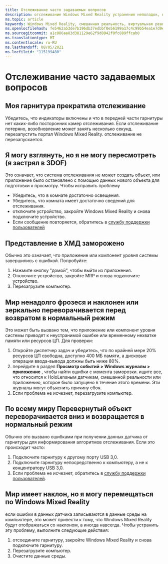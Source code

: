 ```yaml
---
title: Отслеживание часто задаваемых вопросов
description: отслеживание Windows Mixed Reality устранения неполадок, которые выходят за рамки стандартной документации по поддержке пользователей.
ms.topic: article
keywords: Windows Mixed Reality, смешанная реальность, виртуальная реальность, VR, MR, устранение неполадок, ошибки, справка, поддержка, отслеживание
ms.openlocfilehash: fe5462a53de7b196db37edbbf0e56199a17c4c99b54ea1e7d9edf72e0845c9e5
ms.sourcegitcommit: a1c086aa83d381129e62f9d8942f0fc889ffcab0
ms.translationtype: MT
ms.contentlocale: ru-RU
ms.lasthandoff: 08/05/2021
ms.locfileid: "115199480"
---
```

# <a name="tracking-faqs"></a>Отслеживание часто задаваемых вопросов

## <a name="my-headset-has-stopped-tracking"></a>Моя гарнитура прекратила отслеживание

Убедитесь, что индикаторы включены и что в передней части гарнитуры нет каких-либо посторонних камер отслеживания. Если отслеживание потеряно, возобновление может занять несколько секунд. перезапустить портал Windows Mixed Reality. отслеживание не перезапускается.

## <a name="i-can-look-around-but-i-cant-translate-im-stuck-in-3dof"></a>Я могу взглянуть, но я не могу пересмотреть (я застрял в 3DOF)

Это означает, что система отслеживания не может создать объект, или приложение было остановлено с помощью данных нового объекта для подготовки к просмотру. Чтобы исправить проблему

* Убедитесь, что в комнате достаточно освещения.
* Убедитесь, что комната имеет достаточно сведений для отслеживания.
* отключите устройство, закройте Windows Mixed Reality и снова подключите устройство.
* Если сообщение повторяется, обратитесь в [службу поддержки пользователей](https://support.microsoft.com/)

## <a name="the-view-in-the-hmd-is-frozen"></a>Представление в ХМД заморожено

Обычно это означает, что приложение или компонент уровня системы завершились с ошибкой. Попробуйте:

1. Нажмите кнопку "домой", чтобы выйти из приложения.
2. Отключите устройство, закройте MRP и снова подключите устройство.
3. Перезагрузите компьютер.

## <a name="the-world-briefly-froze-and-tilted-or-flipped-upside-down-before-returning-to-normal"></a>Мир ненадолго фрозеся и наклонен или зеркально переворачивается перед возвратом в нормальный режим

Это может быть вызвано тем, что приложение или компонент уровня системы приводят к неустранимой ошибке или временному нехватке памяти или ресурсов ЦП. Для проверки:

1. Откройте диспетчер задач и убедитесь, что по крайней мере 20% ресурсов ЦП свободна, доступно 400 МБ памяти, а дисковые операции ввода-вывода должны быть ниже 80%.
2. перейдите в раздел **Просмотр событий > Windows журналы > приложение** , чтобы найти ошибки с момента заморозки. ищите все, что относится к HoloLensным датчикам, смешанной реальности или приложению, которое было запущено в течение этого времени. Эти журналы могут объяснить причину сбоя.
3. Если проблема не исчезнет, перезагрузите компьютер.

## <a name="the-world-flipped-upside-down-momentarily-and-returned-to-normal"></a>По всему миру Перевернутый объект переворачивается вниз и возвращается в нормальный режим

Обычно это вызвано ошибками при получении данных датчика от гарнитуры для информирования алгоритмов отслеживания. Если это происходит часто:

1. Подключите гарнитуру к другому порту USB 3,0.
2. Подключите гарнитуру непосредственно к компьютеру, а не к концентратору USB 3,0.
3. Если проблема не исчезнет, обратитесь в [службу поддержки пользователей](https://support.microsoft.com/).

## <a name="the-world-is-tilted-but-i-can-navigate-and-walk-around-in-windows-mixed-reality"></a>Мир имеет наклон, но я могу перемещаться по Windows Mixed Reality

если ошибки в данных датчика записываются в данные среды на компьютере, это может привести к тому, что Windows Mixed Reality будут отображаться со наклоном, а иногда навсегда. Чтобы устранить эту проблему, выполните следующие действия:

1. отсоедините гарнитуру, закройте Windows Mixed Reality и снова подключите гарнитуру.
2. Перезагрузите компьютер.
3. Очистите данные среды.